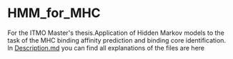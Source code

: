 # HMM_for_MHC
For the ITMO Master's thesis.Application of Hidden Markov models to the task of the MHC binding affinity prediction and binding core identification.
In [Description.md](https://github.com/polezhaevalera/HMM_for_MHC/blob/main/Description.md) you can find all explanations of the files are here 
